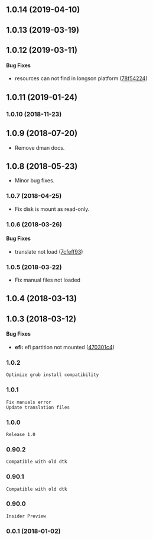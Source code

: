 <a name="1.0.14"></a>
## 1.0.14 (2019-04-10)




<a name="1.0.13"></a>
## 1.0.13 (2019-03-19)




<a name="1.0.12"></a>
## 1.0.12 (2019-03-11)


#### Bug Fixes

*   resources can not find in longson platform ([78f54224](https://github.com/linuxdeepin/deepin-repair-tools/commit/78f542245439c72cb80adff9e9a64408168b43c2))



<a name="1.0.11"></a>
## 1.0.11 (2019-01-24)




<a name="1.0.10"></a>
### 1.0.10 (2018-11-23)




<a name="1.0.9"></a>
## 1.0.9 (2018-07-20)

*   Remove dman docs.


<a name="1.0.8"></a>
## 1.0.8 (2018-05-23)

*   Minor bug fixes.


<a name="1.0.7"></a>
### 1.0.7 (2018-04-25)

*   Fix disk is mount as read-only.


<a name="1.0.6"></a>
### 1.0.6 (2018-03-26)


#### Bug Fixes

*   translate not load ([7cfeff93](https://github.com/linuxdeepin/deepin-repair-tools/commit/7cfeff93a0b376855fa2037d8333f1e362b1714a))



<a name="1.0.5"></a>
### 1.0.5 (2018-03-22)

*   Fix manual files not loaded


<a name="1.0.4"></a>
## 1.0.4 (2018-03-13)




<a name="1.0.3"></a>
## 1.0.3 (2018-03-12)


#### Bug Fixes

* **efi:**  efi partition not mounted ([470301c4](https://github.com/linuxdeepin/deepin-repair-tools/commit/470301c4b2356ce068ea089c84c78a0070522a26))



### 1.0.2
    Optimize grub install compatibility

### 1.0.1
    Fix manuals error
    Update translation files

### 1.0.0
    Release 1.0

### 0.90.2
    Compatible with old dtk

### 0.90.1
    Compatible with old dtk

### 0.90.0
    Insider Preview

### 0.0.1 (2018-01-02)

